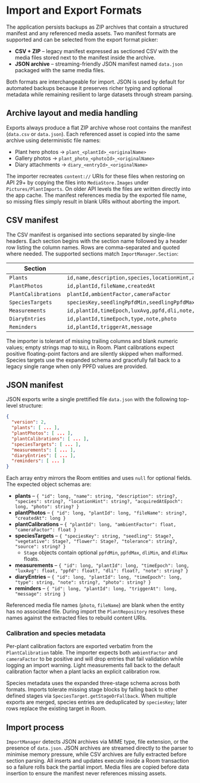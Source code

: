 # Import and Export Formats

The application persists backups as ZIP archives that contain a structured manifest and any
referenced media assets. Two manifest formats are supported and can be selected from the export
format picker:

- **CSV + ZIP** – legacy manifest expressed as sectioned CSV with the media files stored next to the
  manifest inside the archive.
- **JSON archive** – streaming-friendly JSON manifest named `data.json` packaged with the same media
  files.

Both formats are interchangeable for import. JSON is used by default for automated backups because
it preserves richer typing and optional metadata while remaining resilient to large datasets through
stream parsing.

## Archive layout and media handling

Exports always produce a flat ZIP archive whose root contains the manifest (`data.csv` or
`data.json`). Each referenced asset is copied into the same archive using deterministic file names:

- Plant hero photos → `plant_<plantId>_<originalName>`
- Gallery photos → `plant_photo_<photoId>_<originalName>`
- Diary attachments → `diary_<entryId>_<originalName>`

The importer recreates `content://` URIs for these files when restoring on API 29+ by copying the
files into `MediaStore.Images` under `Pictures/PlantImports`. On older API levels the files are
written directly into the app cache. The manifest references media by the exported file name, so
missing files simply result in blank URIs without aborting the import.

## CSV manifest

The CSV manifest is organised into sections separated by single-line headers. Each section begins
with the section name followed by a header row listing the column names. Rows are comma-separated
and quoted where needed. The supported sections match `ImportManager.Section`:

| Section | Columns |
| --- | --- |
| `Plants` | `id,name,description,species,locationHint,acquiredAtEpoch,photo` |
| `PlantPhotos` | `id,plantId,fileName,createdAt` |
| `PlantCalibrations` | `plantId,ambientFactor,cameraFactor` |
| `SpeciesTargets` | `speciesKey,seedlingPpfdMin,seedlingPpfdMax,seedlingDliMin,seedlingDliMax,vegetativePpfdMin,vegetativePpfdMax,vegetativeDliMin,vegetativeDliMax,flowerPpfdMin,flowerPpfdMax,flowerDliMin,flowerDliMax,tolerance,source` |
| `Measurements` | `id,plantId,timeEpoch,luxAvg,ppfd,dli,note,photo` |
| `DiaryEntries` | `id,plantId,timeEpoch,type,note,photo` |
| `Reminders` | `id,plantId,triggerAt,message` |

The importer is tolerant of missing trailing columns and blank numeric values; empty strings map to
`NULL` in Room. Plant calibrations expect positive floating-point factors and are silently skipped
when malformed. Species targets use the expanded schema and gracefully fall back to a legacy single
range when only PPFD values are provided.

## JSON manifest

JSON exports write a single prettified file `data.json` with the following top-level structure:

```json
{
  "version": 2,
  "plants": [ ... ],
  "plantPhotos": [ ... ],
  "plantCalibrations": [ ... ],
  "speciesTargets": [ ... ],
  "measurements": [ ... ],
  "diaryEntries": [ ... ],
  "reminders": [ ... ]
}
```

Each array entry mirrors the Room entities and uses `null` for optional fields. The expected object
schemas are:

- **plants** – `{ "id": long, "name": string, "description": string?, "species": string?,
  "locationHint": string?, "acquiredAtEpoch": long, "photo": string? }`
- **plantPhotos** – `{ "id": long, "plantId": long, "fileName": string?, "createdAt": long }`
- **plantCalibrations** – `{ "plantId": long, "ambientFactor": float, "cameraFactor": float }`
- **speciesTargets** – `{ "speciesKey": string, "seedling": Stage?, "vegetative": Stage?,
  "flower": Stage?, "tolerance": string?, "source": string? }`
    - `Stage` objects contain optional `ppfdMin`, `ppfdMax`, `dliMin`, and `dliMax` floats.
- **measurements** – `{ "id": long, "plantId": long, "timeEpoch": long, "luxAvg": float,
  "ppfd": float?, "dli": float?, "note": string? }`
- **diaryEntries** – `{ "id": long, "plantId": long, "timeEpoch": long, "type": string,
  "note": string?, "photo": string? }`
- **reminders** – `{ "id": long, "plantId": long, "triggerAt": long, "message": string }`

Referenced media file names (`photo`, `fileName`) are blank when the entity has no associated file.
During import the `PlantRepository` resolves these names against the extracted files to rebuild
content URIs.

### Calibration and species metadata

Per-plant calibration factors are exported verbatim from the `PlantCalibration` table. The importer
expects both `ambientFactor` and `cameraFactor` to be positive and will drop entries that fail
validation while logging an import warning. Light measurements fall back to the default calibration
factor when a plant lacks an explicit calibration row.

Species metadata uses the expanded three-stage schema across both formats. Imports tolerate missing
stage blocks by falling back to other defined stages via `SpeciesTarget.getStageOrFallback`. When
multiple exports are merged, species entries are deduplicated by `speciesKey`; later rows replace the
existing target in Room.

## Import process

`ImportManager` detects JSON archives via MIME type, file extension, or the presence of `data.json`.
JSON archives are streamed directly to the parser to minimise memory pressure, while CSV archives are
fully extracted before section parsing. All inserts and updates execute inside a Room transaction so
a failure rolls back the partial import. Media files are copied before data insertion to ensure the
manifest never references missing assets.
